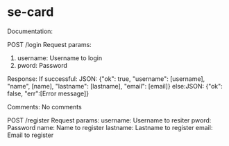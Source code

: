 # se-card
Documentation:

POST /login
Request params:
  1. username: Username to login 
  2. pword: Password 

Response:
  If successful: JSON: {"ok": true, "username": [username], "name", [name], "lastname": [lastname], "email": [email]}
  else:JSON: {"ok": false, "err":[Error message]}

Comments: 
  No comments
     
POST /register
    Request params:
      username: Username to resiter
      pword: Password 
      name: Name to register
      lastname: Lastname to register
      email: Email to register
      
    
    

